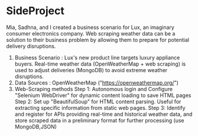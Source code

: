 # SideProject 
Mia, Sadhna, and I created a business scenario for Lux, an imaginary consumer electronics company. 
Web scraping weather data can be a solution to their business problem by allowing them to prepare for potential delivery disruptions.

1) Business Scenario : Lux's new product line targets luxury appliance buyers. Real-time weather data (OpenWeatherMap + web scraping) is used to adjust deliveries (MongoDB) to avoid extreme weather disruptions.
2) Data Sources : OpenWeatherMap ("https://openweathermap.org/") 
3) Web-Scraping methods
Step 1: Autonomous login and Configure "Selenium WebDriver" for dynamic content loading to save HTML pages
Step 2: Set up "BeautifulSoup" for HTML content parsing. Useful for extracting specific information from static web pages.
Step 3: Identify and register for APIs providing real-time and historical weather data, and store scraped data in a preliminary format for further processing (use MongoDB,JSON)

